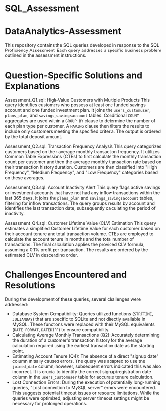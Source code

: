 # SQL_Assessment
# DataAnalytics-Assessment

This repository contains the SQL queries developed in response to the SQL Proficiency Assessment. Each query addresses a specific business problem outlined in the assessment instructions.

# Question-Specific Solutions and Explanations

Assessment_Q1.sql: High-Value Customers with Multiple Products
This query identifies customers who possess at least one funded savings account and one funded investment plan. It joins the `users_customuser`, `plans_plan`, and `savings_savingsaccount` tables. Conditional `COUNT` aggregates are used within a `GROUP BY` clause to determine the number of each plan type per customer. A `HAVING` clause then filters the results to include only customers meeting the specified criteria. The output is ordered by the total deposit amount.

Assessment_Q2.sql: Transaction Frequency Analysis
This query categorizes customers based on their average monthly transaction frequency. It utilizes Common Table Expressions (CTEs) to first calculate the monthly transaction count per customer and then the average monthly transaction rate based on their transaction history duration. Customers are then classified into "High Frequency", "Medium Frequency", and "Low Frequency" categories based on these averages.

Assessment_Q3.sql: Account Inactivity Alert
This query flags active savings or investment accounts that have not had any inflow transactions within the last 365 days. It joins the `plans_plan` and `savings_savingsaccount` tables, filtering for inflow transactions. The query groups results by account and identifies the last transaction date, subsequently calculating the period of inactivity.

Assessment_Q4.sql: Customer Lifetime Value (CLV) Estimation
This query estimates a simplified Customer Lifetime Value for each customer based on their account tenure and total transaction volume. CTEs are employed to calculate the account tenure in months and the total number of transactions. The final calculation applies the provided CLV formula, assuming a 0.1% profit per transaction. The results are ordered by the estimated CLV in descending order.

# Challenges Encountered and Resolutions

During the development of these queries, several challenges were addressed:

* Database System Compatibility: Queries utilized functions (`STRFTIME`, `JULIANDAY`) that are specific to SQLite and not directly available in MySQL. These functions were replaced with their MySQL equivalents (`DATE_FORMAT`, `DATEDIFF`) to ensure compatibility.
* Calculating Average Monthly Transactions (Q2): Accurately determining the duration of a customer's transaction history for the average calculation required using the earliest transaction date as the starting point.
* Estimating Account Tenure (Q4): The absence of a direct "signup date" column initially caused errors. The query was adapted to use the `joined_date` column; however, subsequent errors indicated this was also incorrect. It is crucial to identify the correct signup/registration date column in the `users_customuser` table for accurate tenure calculation.
* Lost Connection Errors: During the execution of potentially long-running queries, "Lost connection to MySQL server" errors were encountered. This suggests potential timeout issues or resource limitations. While the queries were optimized, adjusting server timeout settings might be necessary for prolonged operations.

